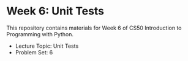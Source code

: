 # Week 6: Unit Tests

This repository contains materials for Week 6 of CS50 Introduction to Programming with Python.

- Lecture Topic: Unit Tests
- Problem Set: 6
